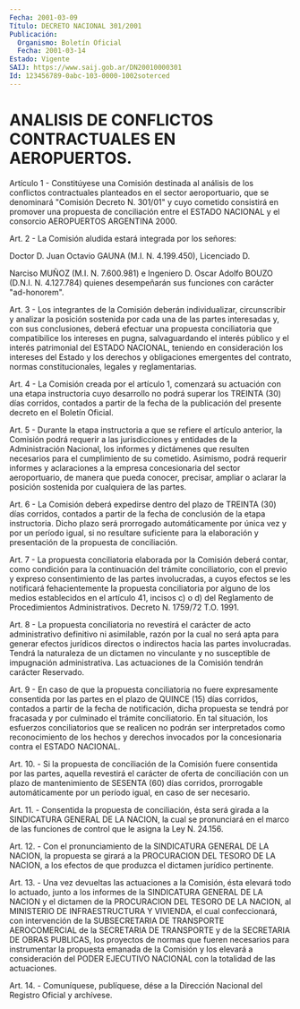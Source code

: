 ```yaml
---
Fecha: 2001-03-09
Título: DECRETO NACIONAL 301/2001
Publicación:
  Organismo: Boletín Oficial
  Fecha: 2001-03-14
Estado: Vigente
SAIJ: https://www.saij.gob.ar/DN20010000301
Id: 123456789-0abc-103-0000-1002soterced
---
```

# ANALISIS DE CONFLICTOS CONTRACTUALES EN AEROPUERTOS.

<a id="1"></a>
Artículo 1 - Constitúyese  una  Comisión  destinada al análisis de los conflictos contractuales planteados en el sector aeroportuario, que  se  denominará "Comisión Decreto N. 301/01"  y  cuyo  cometido consistirá  en  promover  una  propuesta  de  conciliación entre el ESTADO   NACIONAL  y  el  consorcio  AEROPUERTOS  ARGENTINA    2000.

<a id="2"></a>
Art. 2 -  La  Comisión  aludida  estará integrada por los señores:

Doctor D. Juan Octavio GAUNA (M.I.  N.  4.199.450),  Licenciado  D.

Narciso MUÑOZ (M.I. N. 7.600.981) e Ingeniero D. Oscar Adolfo BOUZO (D.N.I.  N.  4.127.784)  quienes  desempeñarán  sus  funciones  con carácter "ad-honorem".

<a id="3"></a>
Art.  3  -  Los integrantes de la Comisión deberán individualizar, circunscribir  y analizar la posición sostenida por cada una de las partes interesadas  y,  con  sus  conclusiones, deberá efectuar una propuesta conciliatoria que compatibilice  los  intereses en pugna, salvaguardando  el  interés  público  y el interés patrimonial  del ESTADO NACIONAL, teniendo en consideración los intereses del Estado y  los  derechos  y obligaciones emergentes  del  contrato,  normas constitucionales, legales y reglamentarias.

<a id="4"></a>
Art. 4 - La Comisión  creada  por  el  artículo  1,  comenzará su actuación  con  una  etapa  instructoria  cuyo desarrollo no  podrá superar los TREINTA (30) días corridos, contados  a  partir  de  la fecha  de la publicación del presente decreto en el Boletín Oficial.

<a id="5"></a>
Art. 5  -  Durante  la  etapa  instructoria  a  que  se refiere el artículo  anterior, la Comisión podrá requerir a las jurisdicciones y  entidades    de  la  Administración  Nacional,  los  informes  y dictámenes que resulten  necesarios  para  el  cumplimiento  de  su cometido.  Asimismo,  podrá  requerir  informes y aclaraciones a la empresa concesionaria del sector aeroportuario, de manera que pueda conocer,  precisar,  ampliar o aclarar la  posición  sostenida  por cualquiera de las partes.

<a id="6"></a>
Art. 6 - La Comisión  deberá expedirse dentro del plazo de TREINTA (30) días corridos, contados  a partir de la fecha de conclusión de la etapa instructoria. Dicho plazo  será prorrogado automáticamente por única vez y por un período igual,  si  no  resultare suficiente para la elaboración y presentación de la propuesta  de conciliación.

<a id="7"></a>
Art.  7  -  La  propuesta conciliatoria elaborada por la  Comisión deberá contar, como  condición  para  la  continuación  del trámite conciliatorio, con el previo y expreso consentimiento de las partes involucradas, a cuyos efectos se les notificará fehacientemente  la propuesta conciliatoria por alguno de los medios establecidos en el artículo  41,  incisos  c)  o  d)  del Reglamento de Procedimientos Administrativos. Decreto N. 1759/72 T.O. 1991.

<a id="8"></a>
Art. 8 - La propuesta conciliatoria  no  revestirá  el carácter de acto administrativo definitivo ni asimilable, razón por  la cual no será  apta  para  generar  efectos  jurídicos directos o indirectos hacia las partes involucradas. Tendrá  la naturaleza de un dictamen no vinculante y no susceptible de impugnación  administrativa.  Las actuaciones    de    la  Comisión  tendrán  carácter  Reservado.

<a id="9"></a>
Art.  9  -  En  caso  de  que  la propuesta conciliatoria no fuere expresamente consentida por las partes  en  el plazo de QUINCE (15) días corridos, contados a partir de la fecha de notificación, dicha propuesta  se  tendrá  por  fracasada  y por culminado  el  trámite conciliatorio. En tal situación, los esfuerzos  conciliatorios  que se  realicen no podrán ser interpretados como reconocimiento de los hechos  y  derechos invocados por la concesionaria contra el ESTADO NACIONAL.

<a id="10"></a>
Art. 10. - Si  la  propuesta  de  conciliación de la Comisión fuere consentida por las partes, aquella  revestirá el carácter de oferta de conciliación con un plazo de mantenimiento  de SESENTA (60) días corridos, prorrogable automáticamente por un período igual, en caso de ser necesario.

<a id="11"></a>
Art.  11.  -  Consentida  la propuesta de conciliación,  ésta  será girada a la SINDICATURA GENERAL DE LA NACION, la cual se pronunciará en el marco de  las  funciones de control que le asigna la Ley N. 24.156.

<a id="12"></a>
Art. 12. - Con el pronunciamiento  de  la SINDICATURA GENERAL DE LA NACION, la propuesta se girará a la PROCURACION  DEL  TESORO  DE LA NACION,  a  los  efectos  de  que  produzca  el  dictamen  jurídico pertinente.

<a id="13"></a>
Art.  13.  - Una vez devueltas las actuaciones a la Comisión,  ésta elevará todo  lo  actuado,  junto  a los informes de la SINDICATURA GENERAL DE LA NACION y el dictamen de  la PROCURACION DEL TESORO DE LA NACION, al MINISTERIO DE INFRAESTRUCTURA  Y  VIVIENDA,  el  cual confeccionará,  con  intervención de la SUBSECRETARIA DE TRANSPORTE AEROCOMERCIAL de la SECRETARIA  DE TRANSPORTE y de la SECRETARIA DE OBRAS PUBLICAS, los proyectos de  normas que fueren necesarios para instrumentar la propuesta emanada de  la  Comisión  y los elevará a consideración del PODER EJECUTIVO NACIONAL con la totalidad  de las actuaciones.

<a id="14"></a>
Art. 14. - Comuníquese,  publíquese,  dése  a la Dirección Nacional del Registro Oficial y archívese.